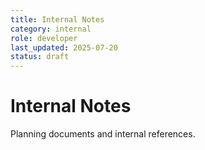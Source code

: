```yaml
---
title: Internal Notes
category: internal
role: developer
last_updated: 2025-07-20
status: draft
---
```


# Internal Notes

Planning documents and internal references.
